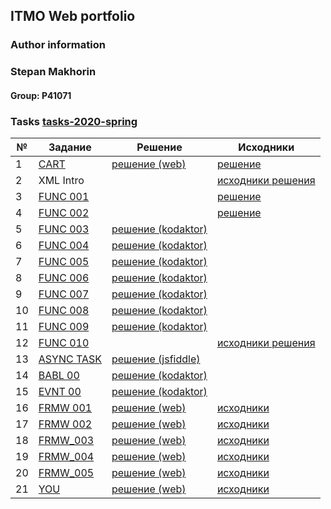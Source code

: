 ## ITMO Web portfolio

### Author information

<meta name="yandex-verification" content="3e5d02bdcedf343b" />
<h3 id="author" title="GossJS">Stepan Makhorin</h3>

#### Group: P41071

### Tasks [tasks-2020-spring](https://github.com/GossJS/ifmo-2019/tree/tasks-2020-spring#%D0%B7%D0%B0%D0%B4%D0%B0%D0%BD%D0%B8%D1%8F)

| №   | Задание | Решение | Исходники |
| --- | ------- | ------- | --------- |
| 1   | [CART](https://kodaktor.ru/g/cart) | [решение (web)](/cart) | [решение](https://github.com/0x7fff/0x7fff.github.io/blob/master/cart/cart.js) |
| 2   | XML Intro | | [исходники решения](https://github.com/0x7fff/xml_intro)|
| 3   | [FUNC 001](https://kodaktor.ru/func_001) | | [решение](https://github.com/0x7fff/func_00/blob/master/func_001.js) |
| 4   | [FUNC 002](https://kodaktor.ru/func_002) | | [решение](https://github.com/0x7fff/func_00/blob/master/func_002.js) |
| 5   | [FUNC 003](https://kodaktor.ru/func_003) | [решение (kodaktor)](https://kodaktor.ru/func_0c91c) | | 
| 6   | [FUNC 004](https://kodaktor.ru/func_004) | [решение (kodaktor)](https://kodaktor.ru/func_dfe8d) | | 
| 7   | [FUNC 005](https://kodaktor.ru/func_005) | [решение (kodaktor)](https://kodaktor.ru/func_de959) | | 
| 8   | [FUNC 006](https://kodaktor.ru/func_006) | [решение (kodaktor)](https://kodaktor.ru/func_53ed0) | | 
| 9   | [FUNC 007](https://kodaktor.ru/func_007) | [решение (kodaktor)](https://kodaktor.ru/func_6f385) | |
| 10  | [FUNC 008](https://kodaktor.ru/func_008) | [решение (kodaktor)](https://kodaktor.ru/func_29dd0) | |
| 11  | [FUNC 009](https://kodaktor.ru/func_009) | [решение (kodaktor)](https://kodaktor.ru/func_e95ed) | |
| 12  | [FUNC 010](https://kodaktor.ru/func_010)| | [исходники решения](https://github.com/0x7fff/func_00/blob/master/func_010.js) |
| 13  | [ASYNC TASK](https://kodaktor.ru/async_task) | [решение (jsfiddle)](https://jsfiddle.net/98zqtufs/) | |
| 14  | [BABL 00](https://kodaktor.ru/babl_00) | [решение (kodaktor)](https://kodaktor.ru/bind02032018_e7e35) | | 
| 15  | [EVNT 00](https://kodaktor.ru/evnt_00) | [решение (kodaktor)](https://kodaktor.ru/custom_4d5cf) | | 
| 16  | [FRMW 001](https://kodaktor.ru/frmw_001) | [решение (web)](/frmw_001) | [исходники](https://github.com/0x7fff/0x7fff.github.io/tree/master/frmw_001) |
| 17  | [FRMW 002](https://kodaktor.ru/frmw_002) | [решение (web)](/frmw_002) | [исходники](https://github.com/0x7fff/0x7fff.github.io/tree/master/frmw_002) |
| 18  | [FRMW_003](https://kodaktor.ru/frmw_003) | [решение (web)](/frmw_003) | [исходники](https://github.com/0x7fff/0x7fff.github.io/blob/master/frmw_003/src/App.vue) |
| 19  | [FRMW_004](https://kodaktor.ru/frmw_004) | [решение (web)](/frmw_004) | [исходники](https://github.com/0x7fff/0x7fff.github.io/blob/master/frmw_004/src/) |
| 20  | [FRMW_005](https://kodaktor.ru/frmw_005) | [решение (web)](/frmw_005) | [исходники](https://github.com/0x7fff/0x7fff.github.io/blob/master/frmw_005/src/) |
| 21  | [YOU](https://kodaktor.ru/you) | [решение (web)](/you) | [исходники](https://github.com/0x7fff/0x7fff.github.io/blob/master/you/) |
